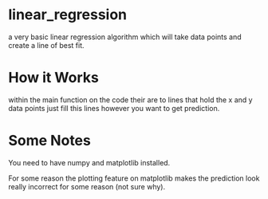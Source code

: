 # linear_regression
a very basic linear regression algorithm which will take data points and create a line of best fit.

# How it Works

within the main function on the code their are to lines that hold the x and y data points just fill this lines however you want to get
prediction.

# Some Notes

You need to have numpy and matplotlib installed.

For some reason the plotting feature on matplotlib makes the prediction look really incorrect for some reason (not sure why).
